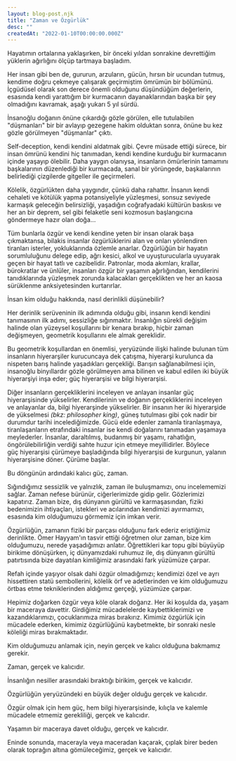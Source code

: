 ```yaml
---
layout: blog-post.njk
title: "Zaman ve Özgürlük"
desc: ""
createdAt: "2022-01-10T00:00:00.000Z"
---
```

Hayatımın ortalarına yaklaşırken, bir önceki yıldan sonrakine devrettiğim yüklerin ağırlığını ölçüp tartmaya başladım.

Her insan gibi ben de, gururun, arzuların, gücün, hırsın bir ucundan tutmuş, kendime doğru çekmeye çalışarak geçirmiştim ömrümün bir bölümünü. İçgüdüsel olarak son derece önemli olduğunu düşündüğüm değerlerin, esasında kendi yarattığım bir kurmacanın dayanaklarından başka bir şey olmadığını kavramak, aşağı yukarı 5 yıl sürdü.

İnsanoğlu doğanın önüne çıkardığı gözle görülen, elle tutulabilen "düşmanları" bir bir avlayıp gezegene hakim olduktan sonra, önüne bu kez gözle görülmeyen "düşmanlar" çıktı.

Self-deception, kendi kendini aldatmak gibi. Çevre müsade ettiği sürece, bir insan ömrünü kendini hiç tanımadan, kendi kendine kurduğu bir kurmacanın içinde yaşayıp ölebilir. Daha yaygın olanıysa, insanların ömürlerinin tamamını başkalarının düzenlediği bir kurmacada, sanal bir yörüngede, başkalarının belirlediği çizgilerde gitgeller ile geçirmeleri.

Kölelik, özgürlükten daha yaygındır, çünkü daha rahattır. İnsanın kendi cehaleti ve kötülük yapma potansiyeliyle yüzleşmesi, sonsuz seviyede karmaşık geleceğin belirsizliği, yaşadığın coğrafyadaki kültürün baskısı ve her an bir deprem, sel gibi felaketle seni kozmosun başlangıcına göndermeye hazır olan doğa...

Tüm bunlarla özgür ve kendi kendine yeten bir insan olarak başa çıkmaktansa, bilakis insanlar özgürlüklerini alan ve onları yönlendiren tiranları isterler, yokluklarında özlemle anarlar. Özgürlüğün bir hayatın sorumluluğunu delege edip, ağrı kesici, alkol ve uyuşturucularla uyuyarak geçen bir hayat tatlı ve cazibelidir. Patronlar, moda akımları, krallar, bürokratlar ve ünlüler, insanları özgür bir yaşamın ağırlığından, kendilerini tanıdıklarında yüzleşmek zorunda kalacakları gerçeklikten ve her an kaosa sürüklenme anksiyetesinden kurtarırlar.

İnsan kim olduğu hakkında, nasıl derinlikli düşünebilir?

Her derinlik serüveninin ilk adımında olduğu gibi, insanın kendi kendini tanımasının ilk adımı, sessizliğe sığınmaktır. İnsanlığın sürekli değişim halinde olan yüzeysel koşullarını bir kenara bırakıp, hiçbir zaman değişmeyen, geometrik koşullarını ele almak gereklidir.

Bu geometrik koşullardan en önemlisi, yeryüzünde ilişki halinde bulunan tüm insanların hiyerarşiler kurucuncaya dek çatışma, hiyerarşi kurulunca da nispeten barış halinde yaşadıkları gerçekliği. Barışın sağlanabilmesi için, insanoğlu binyıllardır gözle görülmeyen ama bilinen ve kabul edilen iki büyük hiyerarşiyi inşa eder; güç hiyerarşisi ve bilgi hiyerarşisi.

Diğer insanların gerçekliklerini inceleyen ve anlayan insanlar güç hiyerarşisinde yükselirler. Kendilerinin ve doğanın gerçekliklerini inceleyen ve anlayanlar da, bilgi hiyerarşinde yükselirler. Bir insanın her iki hiyerarşide de yükselmesi <em>(bkz: philosopher king)</em>, güneş tutulması gibi çok nadir bir durumdur tarihi incelediğimizde. Gücü elde edenler zamanla tiranlaşmaya, tiranlaşanların etrafındaki insanlar ise kendi doğalarını tanımadan yaşamaya meylederler. İnsanlar, daraltılmış, budanmış bir yaşamı, rahatlığın, öngörülebilirliğin verdiği sahte huzur için etmeye meyillidirler. Böylece güç hiyerarşisi çürümeye başladığında bilgi hiyerarşisi de kurgunun, yalanın hiyerarşisine döner. Çürüme başlar.

Bu döngünün ardındaki kalıcı güç, zaman.

Sığındığımız sessizlik ve yalnızlık, zaman ile buluşmamızı, onu incelememizi sağlar. Zaman nefese bürünür, ciğerlerimizde gidip gelir. Gözlerimizi kapatırız. Zaman bize, dış dünyanın gürültü ve karmaşasından, fiziki bedenimizin ihtiyaçları, istekleri ve acılarından kendimizi ayırmamızı, esasında kim olduğumuzu görmemiz için imkan verir.

Özgürlüğün, zamanın fiziki bir parçası olduğunu fark ederiz eriştiğimiz derinlikte. Ömer Hayyam'ın tasvir ettiği öğretmen olur zaman, bize kim olduğumuzu, nerede yaşadığımızı anlatır. Öğrettikleri kar topu gibi büyüyüp birikime dönüşürken, iç dünyamızdaki ruhumuz ile, dış dünyanın gürültü patırtısında bize dayatılan kimliğimiz arasındaki fark yüzümüze çarpar.

Refah içinde yaşıyor olsak dahi özgür olmadığımızı; kendimizi özel ve ayrı hissettiren statü sembollerini, kölelik örf ve adetlerinden ve kim olduğumuzu örtbas etme tekniklerinden aldığımız gerçeği, yüzümüze çarpar.

Hepimiz doğarken özgür veya köle olarak doğarız. Her iki koşulda da, yaşam bir maceraya davettir. Girdiğimiz mücadelelerde kaybettiklerimizi ve kazandıklarımızı, çocuklarımıza miras bırakırız. Kimimiz özgürlük için mücadele ederken, kimimiz özgürlüğünü kaybetmekte, bir sonraki nesle köleliği miras bırakmaktadır.

Kim olduğumuzu anlamak için, neyin gerçek ve kalıcı olduğuna bakmamız gerekir.

Zaman, gerçek ve kalıcıdır.

İnsanlığın nesiller arasındaki bıraktığı birikim, gerçek ve kalıcıdır.

Özgürlüğün yeryüzündeki en büyük değer olduğu gerçek ve kalıcıdır.

Özgür olmak için hem güç, hem bilgi hiyerarşisinde, kılıçla ve kalemle mücadele etmemiz gerekliliği, gerçek ve kalıcıdır.

Yaşamın bir maceraya davet olduğu, gerçek ve kalıcıdır.

Eninde sonunda, macerayla veya maceradan kaçarak, çıplak birer beden olarak toprağın altına gömüleceğimiz, gerçek ve kalıcıdır.
